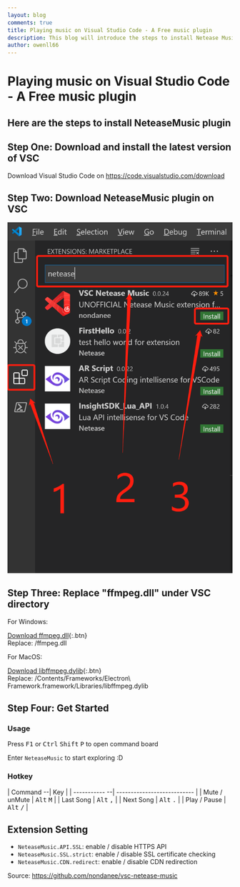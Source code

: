 ```yaml
---
layout: blog
comments: true
title: Playing music on Visual Studio Code - A Free music plugin
description: This blog will introduce the steps to install Netease Music plugin to VSC
author: owenll66
---
```


# Playing music on Visual Studio Code - A Free music plugin

## Here are the steps to install NeteaseMusic plugin

## Step One: Download and install the latest version of VSC

Download Visual Studio Code on https://code.visualstudio.com/download

## Step Two: Download NeteaseMusic plugin on VSC

![neteasePlugin](/assets/blog-neteaseMusicOnVSC/neteasePlugin.jpg)

## Step Three: Replace "ffmpeg.dll" under VSC directory

For Windows:  

[Download ffmpeg.dll](/assets/blog-neteaseMusicOnVSC/ffmpeg.dll){:.btn}  
Replace: /ffmpeg.dll

For MacOS:  

[Download libffmpeg.dylib](/assets/blog-neteaseMusicOnVSC/libffmpeg.dylib){:.btn}  
Replace: /Contents/Frameworks/Electron\ Framework.framework/Libraries/libffmpeg.dylib
## Step Four: Get Started

### Usage

Press <kbd>F1</kbd> or <kbd>Ctrl</kbd> <kbd>Shift</kbd> <kbd>P</kbd> to open command board

Enter `NeteaseMusic` to start exploring :D

### Hotkey

| Command     --| Key                         |
| ----------- --| --------------------------- |
| Mute / unMute | <kbd>Alt</kbd> <kbd>M</kbd> |
| Last Song     | <kbd>Alt</kbd> <kbd>,</kbd> |
| Next Song     | <kbd>Alt</kbd> <kbd>.</kbd> |
| Play / Pause  | <kbd>Alt</kbd> <kbd>/</kbd> |

## Extension Setting

* `NeteaseMusic.API.SSL`: enable / disable HTTPS API
* `NeteaseMusic.SSL.strict`: enable / disable SSL certificate checking
* `NeteaseMusic.CDN.redirect`: enable / disable CDN redirection

Source: https://github.com/nondanee/vsc-netease-music
